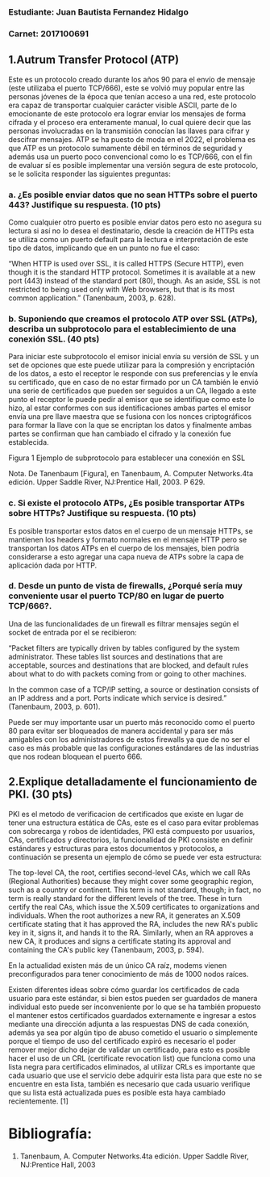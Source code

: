 ### Estudiante: Juan Bautista Fernandez Hidalgo
### Carnet: 2017100691

## 1.Autrum Transfer Protocol (ATP)
Este es un protocolo creado durante los años 90 para el
envío de mensaje (este utilizaba el puerto TCP/666), este se volvió muy popular
entre las personas jóvenes de la época que tenían acceso a una red, este protocolo
era capaz de transportar cualquier carácter visible ASCII, parte de lo emocionante de
este protocolo era lograr enviar los mensajes de forma cifrada y el proceso era
enteramente manual, lo cual quiere decir que las personas involucradas en la
transmisión conocían las llaves para cifrar y descifrar mensajes. ATP se ha puesto
de moda en el 2022, el problema es que ATP es un protocolo sumamente débil en
términos de seguridad y además usa un puerto poco convencional como lo es
TCP/666, con el fin de evaluar sí es posible implementar una versión segura de este
protocolo, se le solicita responder las siguientes preguntas:

### a. ¿Es posible enviar datos que no sean HTTPs sobre el puerto 443? Justifique su respuesta. (10 pts)

Como cualquier otro puerto es posible enviar datos pero esto no asegura su lectura si así no lo desea el destinatario, desde la creación de HTTPs esta se utiliza como un puerto default para la lectura e interpretación de este tipo de datos, implicando que en un punto no fue el caso:

“When HTTP is used over SSL, it is called HTTPS (Secure HTTP), even though it is
the standard HTTP protocol. Sometimes it is available at a new port (443) instead of the
standard port (80), though. As an aside, SSL is not restricted to being used only with Web
browsers, but that is its most common application.” (Tanenbaum, 2003, p. 628).


### b. Suponiendo que creamos el protocolo ATP over SSL (ATPs), describa un subprotocolo para el establecimiento de una conexión SSL. (40 pts)

Para iniciar este subprotocolo el emisor inicial envía su versión de SSL y un set de opciones que este puede utilizar para la compresión y encriptación de los datos, a esto el receptor le responde con sus preferencias y le envía su certificado, que en caso de no estar firmado por un CA también le envió una serie de certificados que pueden ser seguidos a un CA, llegado a este punto el receptor le puede pedir al emisor que se identifique como este lo hizo, al estar conformes con sus identificaciones ambas partes el emisor envía una pre llave maestra que se fusiona  con los nonces criptográficos para formar la llave con la que se encriptan los datos y finalmente ambas partes se confirman que han cambiado el cifrado y la conexión fue establecida.


Figura 1
Ejemplo de subprotocolo para establecer una conexión en SSL

Nota. De Tanenbaum [Figura], en Tanenbaum, A. Computer Networks.4ta edición. Upper Saddle River, NJ:Prentice Hall, 2003. P 629.


### c. Si existe el protocolo ATPs, ¿Es posible transportar ATPs sobre HTTPs? Justifique su respuesta. (10 pts)

Es posible transportar estos datos en el cuerpo de un mensaje HTTPs, se mantienen los headers y formato normales en el mensaje HTTP pero se transportan los datos ATPs en el cuerpo de los mensajes, bien podría considerarse a esto agregar una capa nueva de ATPs sobre la capa de aplicación dada por HTTP.

### d. Desde un punto de vista de firewalls, ¿Porqué sería muy conveniente usar el puerto TCP/80 en lugar de puerto TCP/666?.

Una de las funcionalidades de un firewall es filtrar mensajes según el socket de entrada por el se recibieron: 

“Packet filters are typically driven by tables configured by the system administrator. These tables list sources and destinations that are acceptable, sources and destinations that are blocked, and default rules about what to do with packets coming from or going to other machines. 

In the common case of a TCP/IP setting, a source or destination consists of an IP address and a port. Ports indicate which service is desired.”  (Tanenbaum, 2003, p. 601).

Puede ser muy importante usar un puerto más reconocido como el puerto 80 para evitar ser bloqueados de manera accidental y para ser más amigables con los administradores de estos firewalls ya que de no ser el caso es más probable que las configuraciones estándares de las industrias que nos rodean bloquean el puerto 666.


## 2.Explique detalladamente el funcionamiento de PKI. (30 pts) 

PKI es el metodo de verificacion de certificados que existe en lugar de tener una estructura estática de CAs, este es el caso para evitar problemas con sobrecarga y robos de identidades, PKI está compuesto por usuarios, CAs, certificados y directorios, la funcionalidad de PKI consiste en definir estándares y estructuras para estos documentos y protocolos, a continuación se presenta un ejemplo de cómo se puede ver esta estructura:

The top-level CA, the root, certifies second-level CAs, which we call RAs
(Regional Authorities) because they might cover some geographic region, such as a country
or continent. This term is not standard, though; in fact, no term is really standard for the
different levels of the tree. These in turn certify the real CAs, which issue the X.509 certificates
to organizations and individuals. When the root authorizes a new RA, it generates an X.509
certificate stating that it has approved the RA, includes the new RA's public key in it, signs it,
and hands it to the RA. Similarly, when an RA approves a new CA, it produces and signs a
certificate stating its approval and containing the CA's public key (Tanenbaum, 2003, p. 594).

En la actualidad existen más de un único CA raíz, modems vienen preconfigurados para tener conocimiento de más de 1000 nodos raíces.

Existen diferentes ideas sobre cómo guardar los certificados de cada usuario para este estándar, si bien estos pueden ser guardados de manera individual esto puede ser inconveniente por lo que se ha también propuesto el mantener estos certificados guardados externamente e ingresar a estos mediante una dirección adjunta a las respuestas DNS de cada conexión, además ya sea por algún tipo de abuso cometido el usuario o simplemente porque el tiempo de uso del certificado expiró es necesario el poder remover mejor dicho dejar de validar un certificado, para esto es posible hacer el uso de un CRL (certificate revocation list) que funciona como una lista negra para certificados eliminados, al utilizar CRLs es importante que cada usuario que use el servicio debe adquirir esta lista para que este no se encuentre en esta lista, también es necesario que cada usuario verifique que su lista está actualizada pues es posible esta haya cambiado recientemente. [1]



# Bibliografía: 

1. Tanenbaum, A. Computer Networks.4ta edición. Upper Saddle River, NJ:Prentice Hall, 2003
